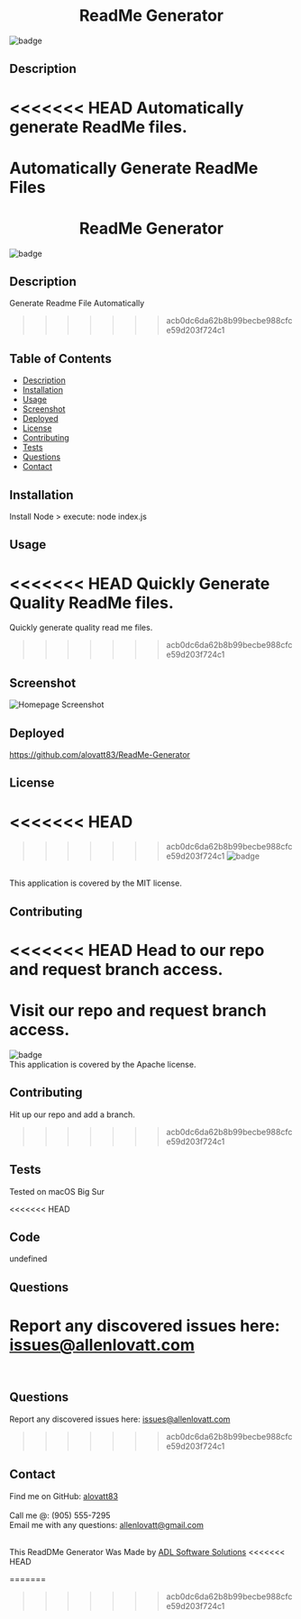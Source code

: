 
<h1 align="center">ReadMe Generator</h1>
  
![badge](https://img.shields.io/badge/license-MIT-orange)<br />

## Description
<<<<<<< HEAD
Automatically generate ReadMe files.
=======
Automatically Generate ReadMe Files
=======

<h1 align="center">ReadMe Generator</h1>
  
![badge](https://img.shields.io/badge/license-Apache-orange)<br />

## Description
Generate Readme File Automatically

>>>>>>> acb0dc6da62b8b99becbe988cfce59d203f724c1

## Table of Contents
- [Description](#description)
- [Installation](#installation)
- [Usage](#usage)
- [Screenshot](#screenshot)
- [Deployed](#deployed)
- [License](#license)
- [Contributing](#contributing)
- [Tests](#tests)
- [Questions](#questions)
- [Contact](#contact)

## Installation
Install Node > execute: node index.js

## Usage
<<<<<<< HEAD
Quickly Generate Quality ReadMe files.
=======
Quickly generate quality read me files.

>>>>>>> acb0dc6da62b8b99becbe988cfce59d203f724c1

## Screenshot
![Homepage Screenshot](https://alovatt83.github.io/readme-generator/assets/images/screenshot.png)


## Deployed
https://github.com/alovatt83/ReadMe-Generator 

## License
<<<<<<< HEAD
=======

>>>>>>> acb0dc6da62b8b99becbe988cfce59d203f724c1
![badge](https://img.shields.io/badge/license-MIT-orange)
<br />
This application is covered by the MIT license. 

## Contributing
<<<<<<< HEAD
Head to our repo and request branch access.
=======
Visit our repo and request branch access.
=======
![badge](https://img.shields.io/badge/license-Apache-orange)
<br />
This application is covered by the Apache license. 

## Contributing
Hit up our repo and add a branch.
>>>>>>> acb0dc6da62b8b99becbe988cfce59d203f724c1

## Tests
Tested on macOS Big Sur

<<<<<<< HEAD
## Code
undefined

## Questions
Report any discovered issues here: issues@allenlovatt.com<br />
<br />
=======
## Questions
Report any discovered issues here: issues@allenlovatt.com<br />
>>>>>>> acb0dc6da62b8b99becbe988cfce59d203f724c1

## Contact
Find me on GitHub: [alovatt83](https://github.com/alovatt83)<br />
<br />
Call me @: (905) 555-7295
<br />
Email me with any questions: allenlovatt@gmail.com<br /><br />

This ReadDMe Generator Was Made by [ADL Software Solutions](https://github.com/alovat83/readme-generator)
<<<<<<< HEAD
    
=======
>>>>>>> acb0dc6da62b8b99becbe988cfce59d203f724c1
